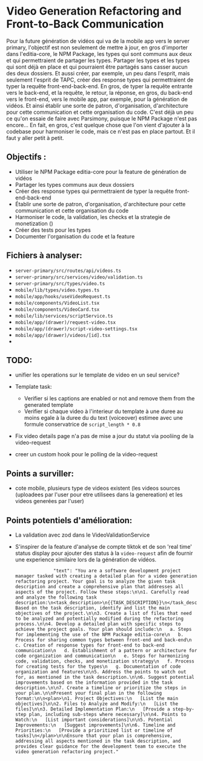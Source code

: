 # Video Generation Refactoring and Front-to-Back Communication

Pour la future génération de vidéos qui va de la mobile app vers le server primary, l'objectif est non seulement de mettre à jour, en gros d'importer dans l'editia-core, le NPM Package, les types qui sont communs aux deux et qui permettraient de partager les types. Partager les types et les types qui sont déjà en place et qui pourraient être partagés sans casser aucun des deux dossiers. Et aussi créer, par exemple, un peu dans l'esprit, mais seulement l'esprit de TAPC, créer des response types qui permettraient de typer la requête front-end-back-end. En gros, de typer la requête entrante vers le back-end, et la requête, le retour, la réponse, en gros, du back-end vers le front-end, vers le mobile app, par exemple, pour la génération de vidéos. Et ainsi établir une sorte de patron, d'organisation, d'architecture pour cette communication et cette organisation du code. C'est déjà un peu ce qu'on essaie de faire avec Parsimony, puisque le NPM Package n'est pas encore... En fait, en gros, c'est quelque chose que l'on vient d'ajouter à la codebase pour harmoniser le code, mais ce n'est pas en place partout. Et il faut y aller petit à petit.

## Objectifs :

- Utiliser le NPM Package editia-core pour la feature de génération de vidéos
- Partager les types communs aux deux dossiers
- Créer des response types qui permettraient de typer la requête front-end-back-end
- Établir une sorte de patron, d'organisation, d'architecture pour cette communication et cette organisation du code
- Harmoniser le code, la validation, les checks et la strategie de monetization ()
- Créer des tests pour les types
- Documenter l'organisation du code et la feature

## Fichiers à analyser:

- `server-primary/src/routes/api/videos.ts`
- `server-primary/src/services/video/validation.ts`
- `server-primary/src/types/video.ts`
- `mobile/lib/types/video.types.ts`
- `mobile/app/hooks/useVideoRequest.ts`
- `mobile/components/VideoList.tsx`
- `mobile/components/VideoCard.tsx`
- `mobile/lib/services/scriptService.ts`
- `mobile/app/(drawer)/request-video.tsx`
- `mobile/app/(drawer)/script-video-settings.tsx`
- `mobile/app/(drawer)/videos/[id].tsx`
-

## TODO:

- unifier les operations sur le template de video en un seul service?
- Template task:
  - Verifier si les captions are enabled or not and remove them from the generated template
  - Verifier si chaque video à l'interieur du template à une duree au moins egale à la duree du du text (voiceover) estimee avec une formule conservatrice de `script_length * 0.8`

- Fix video details page n'a pas de mise a jour du statut via pooliing de la video-request
- creer un custom hook pour le polling de la video-request

## Points a surviller:

- cote mobile, plusieurs type de videos existent (les videos sources (uploadees par l'user pour etre utilisees dans la genereation) et les videos generées par l'user)

## Points potentiels d'amélioration:

- La validation avec zod dans le VideoValidationService
- S'inspirer de la feature d'analyse de compte tiktok et de son 'real time' status display pour ajouter des status à la `video-request` afin de fournir une experience similaire lors de la génération de vidéos.

                    "text": "You are a software development project manager tasked with creating a detailed plan for a video generation refactoring project. Your goal is to analyze the given task description and create a comprehensive plan that addresses all aspects of the project. Follow these steps:\n\n1. Carefully read and analyze the following task description:\n<task_description>\n{{TASK_DESCRIPTION}}\n</task_description>\n\n2. Based on the task description, identify and list the main objectives of the project.\n\n3. Create a list of files that need to be analyzed and potentially modified during the refactoring process.\n\n4. Develop a detailed plan with specific steps to achieve the project goals. Your plan should include:\n   a. Steps for implementing the use of the NPM Package editia-core\n   b. Process for sharing common types between front-end and back-end\n   c. Creation of response types for front-end to back-end communication\n   d. Establishment of a pattern or architecture for code organization and communication\n   e. Steps for harmonizing code, validation, checks, and monetization strategy\n   f. Process for creating tests for the types\n   g. Documentation of code organization and features\n\n5. Address the points to watch out for, as mentioned in the task description.\n\n6. Suggest potential improvements based on the information provided in the task description.\n\n7. Create a timeline or prioritize the steps in your plan.\n\nPresent your final plan in the following format:\n\n<plan>\n1. Project Objectives:\n   [List the main objectives]\n\n2. Files to Analyze and Modify:\n   [List the files]\n\n3. Detailed Implementation Plan:\n   [Provide a step-by-step plan, including sub-steps where necessary]\n\n4. Points to Watch:\n   [List important considerations]\n\n5. Potential Improvements:\n   [Suggest improvements]\n\n6. Timeline and Priorities:\n   [Provide a prioritized list or timeline of tasks]\n</plan>\n\nEnsure that your plan is comprehensive, addressing all aspects mentioned in the task description, and provides clear guidance for the development team to execute the video generation refactoring project."
